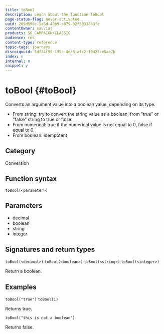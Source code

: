 ```yaml
---
title: toBool
description: Learn about the function toBool
page-status-flag: never-activated
uuid: 269d590c-5a6d-40b9-a879-02f5033863fc
contentOwner: sauviat
products: SG_CAMPAIGN/CLASSIC
audience: rns
content-type: reference
topic-tags: journeys
discoiquuid: 5df34f55-135a-4ea8-afc2-f9427ce5ae7b
index: n
internal: n
snippet: y
---
```


# toBool {#toBool}

Converts an argument value into a boolean value, depending on its type.

* From string: try to convert the string value as a boolean, from "true" or "false" string to true or false.
* From numerical: true if the numerical value is not equal to 0, false if equal to 0.
* From boolean: idempotent

## Category

Conversion

## Function syntax

`toBool(<parameter>)`

## Parameters

* decimal
* boolean
* string
* integer

## Signatures and return types

`toBool(<decimal>)`
`toBool(<boolean>)`
`toBool(<string>)`
`toBool(<integer>)`

Return a boolean.

## Examples

`toBool("true")`
`toBool(1)`

Returns true.

`toBool("this is not a boolean")`

Returns false.
